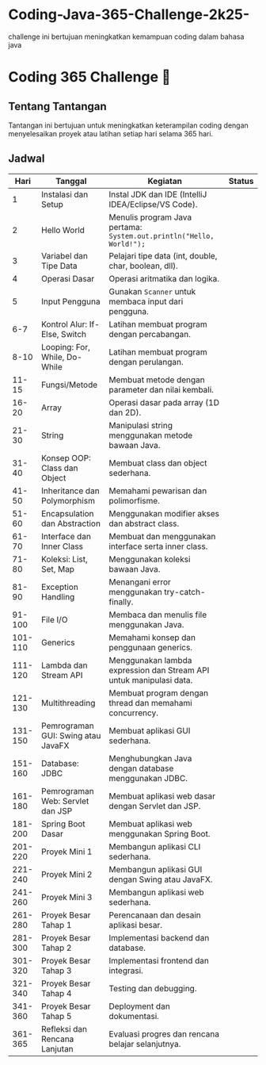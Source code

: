 # Coding-Java-365-Challenge-2k25-
challenge ini bertujuan meningkatkan kemampuan coding dalam bahasa java
# Coding 365 Challenge 🚀

## Tentang Tantangan
Tantangan ini bertujuan untuk meningkatkan keterampilan coding dengan menyelesaikan proyek atau latihan setiap hari selama 365 hari.

## Jadwal
| Hari | Tanggal      | Kegiatan                        | Status  |
|------|--------------|---------------------------------|---------|
| 1     | Instalasi dan Setup                    | Instal JDK dan IDE (IntelliJ IDEA/Eclipse/VS Code).                      |
| 2     | Hello World                            | Menulis program Java pertama: `System.out.println("Hello, World!");`   |
| 3     | Variabel dan Tipe Data                 | Pelajari tipe data (int, double, char, boolean, dll).                    |
| 4     | Operasi Dasar                          | Operasi aritmatika dan logika.                                           |
| 5     | Input Pengguna                         | Gunakan `Scanner` untuk membaca input dari pengguna.                     |
| 6-7   | Kontrol Alur: If-Else, Switch          | Latihan membuat program dengan percabangan.                             |
| 8-10  | Looping: For, While, Do-While          | Latihan membuat program dengan perulangan.                              |
| 11-15 | Fungsi/Metode                          | Membuat metode dengan parameter dan nilai kembali.                      |
| 16-20 | Array                                  | Operasi dasar pada array (1D dan 2D).                                    |
| 21-30 | String                                 | Manipulasi string menggunakan metode bawaan Java.                       |
| 31-40 | Konsep OOP: Class dan Object           | Membuat class dan object sederhana.                                      |
| 41-50 | Inheritance dan Polymorphism           | Memahami pewarisan dan polimorfisme.                                     |
| 51-60 | Encapsulation dan Abstraction          | Menggunakan modifier akses dan abstract class.                           |
| 61-70 | Interface dan Inner Class              | Membuat dan menggunakan interface serta inner class.                     |
| 71-80 | Koleksi: List, Set, Map                | Menggunakan koleksi bawaan Java.                                         |
| 81-90 | Exception Handling                     | Menangani error menggunakan try-catch-finally.                          |
| 91-100| File I/O                               | Membaca dan menulis file menggunakan Java.                               |
| 101-110| Generics                              | Memahami konsep dan penggunaan generics.                                |
| 111-120| Lambda dan Stream API                 | Menggunakan lambda expression dan Stream API untuk manipulasi data.      |
| 121-130| Multithreading                        | Membuat program dengan thread dan memahami concurrency.                  |
| 131-150| Pemrograman GUI: Swing atau JavaFX    | Membuat aplikasi GUI sederhana.                                          |
| 151-160| Database: JDBC                        | Menghubungkan Java dengan database menggunakan JDBC.                     |
| 161-180| Pemrograman Web: Servlet dan JSP      | Membuat aplikasi web dasar dengan Servlet dan JSP.                       |
| 181-200| Spring Boot Dasar                     | Membuat aplikasi web menggunakan Spring Boot.                            |
| 201-220| Proyek Mini 1                         | Membangun aplikasi CLI sederhana.                                        |
| 221-240| Proyek Mini 2                         | Membangun aplikasi GUI dengan Swing atau JavaFX.                         |
| 241-260| Proyek Mini 3                         | Membangun aplikasi web sederhana.                                        |
| 261-280| Proyek Besar Tahap 1                  | Perencanaan dan desain aplikasi besar.                                   |
| 281-300| Proyek Besar Tahap 2                  | Implementasi backend dan database.                                       |
| 301-320| Proyek Besar Tahap 3                  | Implementasi frontend dan integrasi.                                     |
| 321-340| Proyek Besar Tahap 4                  | Testing dan debugging.                                                   |
| 341-360| Proyek Besar Tahap 5                  | Deployment dan dokumentasi.                                              |
| 361-365| Refleksi dan Rencana Lanjutan         | Evaluasi progres dan rencana belajar selanjutnya. 

